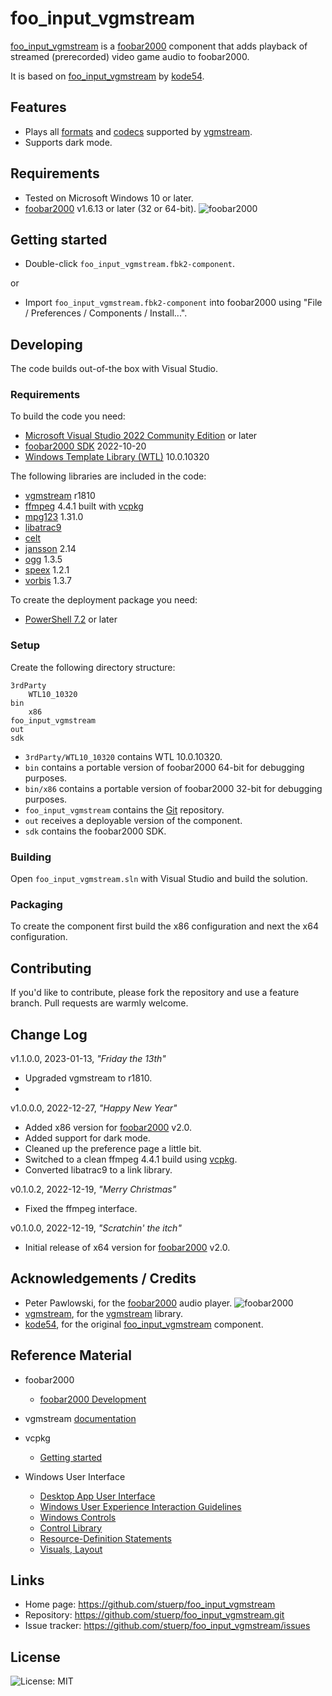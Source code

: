
# foo_input_vgmstream

[foo_input_vgmstream](https://github.com/stuerp/foo_input_vgmstream/releases) is a [foobar2000](https://www.foobar2000.org/) component that adds playback of streamed (prerecorded) video game audio to foobar2000.

It is based on [foo_input_vgmstream](https://gitlab.com/kode54/foo_input_vgmstream) by [kode54](https://gitlab.com/kode54).

## Features

* Plays all [formats](https://vgmstream.org/formats) and [codecs](https://vgmstream.org/formats#supported-codec-types) supported by [vgmstream](https://vgmstream.org/).
* Supports dark mode.

## Requirements

* Tested on Microsoft Windows 10 or later.
* [foobar2000](https://www.foobar2000.org/download) v1.6.13 or later (32 or 64-bit). ![foobar2000](https://www.foobar2000.org/button-small.png)

## Getting started

* Double-click `foo_input_vgmstream.fbk2-component`.

or

* Import `foo_input_vgmstream.fbk2-component` into foobar2000 using "File / Preferences / Components / Install...".

## Developing

The code builds out-of-the box with Visual Studio.

### Requirements

To build the code you need:

* [Microsoft Visual Studio 2022 Community Edition](https://visualstudio.microsoft.com/downloads/) or later
* [foobar2000 SDK](https://www.foobar2000.org/SDK) 2022-10-20
* [Windows Template Library (WTL)](https://github.com/Win32-WTL/WTL) 10.0.10320

The following libraries are included in the code:

* [vgmstream](https://github.com/vgmstream/vgmstream) r1810
* [ffmpeg](https://vcpkg.io/en/packages.html) 4.4.1 built with [vcpkg](https://vcpkg.io/en/index.html)
* [mpg123](https://www.mpg123.de/download.shtml) 1.31.0
* [libatrac9](https://github.com/Thealexbarney/Libatrac9/)
* [celt](https://gitlab.xiph.org/xiph/celt)
* [jansson](https://github.com/akheron/jansson) 2.14
* [ogg](https://github.com/xiph/ogg/) 1.3.5
* [speex](https://gitlab.xiph.org/xiph/speex/) 1.2.1
* [vorbis](https://github.com/xiph/vorbis/) 1.3.7

To create the deployment package you need:

* [PowerShell 7.2](https://github.com/PowerShell/PowerShell) or later

### Setup

Create the following directory structure:

    3rdParty
        WTL10_10320
    bin
        x86
    foo_input_vgmstream
    out
    sdk

* `3rdParty/WTL10_10320` contains WTL 10.0.10320.
* `bin` contains a portable version of foobar2000 64-bit for debugging purposes.
* `bin/x86` contains a portable version of foobar2000 32-bit for debugging purposes.
* `foo_input_vgmstream` contains the [Git](https://github.com/stuerp/foo_input_vgmstream) repository.
* `out` receives a deployable version of the component.
* `sdk` contains the foobar2000 SDK.

### Building

Open `foo_input_vgmstream.sln` with Visual Studio and build the solution.

### Packaging

To create the component first build the x86 configuration and next the x64 configuration.

## Contributing

If you'd like to contribute, please fork the repository and use a feature
branch. Pull requests are warmly welcome.

## Change Log

v1.1.0.0, 2023-01-13, *"Friday the 13th"*

* Upgraded vgmstream to r1810.
* 
v1.0.0.0, 2022-12-27, *"Happy New Year"*

* Added x86 version for [foobar2000](https://www.foobar2000.org/) v2.0.
* Added support for dark mode.
* Cleaned up the preference page a little bit.
* Switched to a clean ffmpeg 4.4.1 build using [vcpkg](https://vcpkg.io/en/index.html).
* Converted libatrac9 to a link library.

v0.1.0.2, 2022-12-19, *"Merry Christmas"*

* Fixed the ffmpeg interface.

v0.1.0.0, 2022-12-19, *"Scratchin' the itch"*

* Initial release of x64 version for [foobar2000](https://www.foobar2000.org/) v2.0.

## Acknowledgements / Credits

* Peter Pawlowski, for the [foobar2000](https://www.foobar2000.org/) audio player. ![foobar2000](https://www.foobar2000.org/button-small.png)
* [vgmstream](https://github.com/vgmstream), for the [vgmstream](https://github.com/vgmstream/vgmstream) library.
* [kode54](https://gitlab.com/kode54), for the original [foo_input_vgmstream](https://gitlab.com/kode54/vgmstream) component.

## Reference Material

* foobar2000
  * [foobar2000 Development](https://wiki.hydrogenaud.io/index.php?title=Foobar2000:Development:Overview)

* vgmstream [documentation](https://vgmstream.org/)

* vcpkg
  * [Getting started](https://vcpkg.io/en/getting-started.html)

* Windows User Interface
  * [Desktop App User Interface](https://learn.microsoft.com/en-us/windows/win32/windows-application-ui-development)
  * [Windows User Experience Interaction Guidelines](https://learn.microsoft.com/en-us/windows/win32/uxguide/guidelines)
  * [Windows Controls](https://learn.microsoft.com/en-us/windows/win32/controls/window-controls)
  * [Control Library](https://learn.microsoft.com/en-us/windows/win32/controls/individual-control-info)
  * [Resource-Definition Statements](https://learn.microsoft.com/en-us/windows/win32/menurc/resource-definition-statements)
  * [Visuals, Layout](https://learn.microsoft.com/en-us/windows/win32/uxguide/vis-layout)

## Links

* Home page: https://github.com/stuerp/foo_input_vgmstream
* Repository: https://github.com/stuerp/foo_input_vgmstream.git
* Issue tracker: https://github.com/stuerp/foo_input_vgmstream/issues

## License

![License: MIT](https://img.shields.io/badge/license-MIT-yellow.svg)
